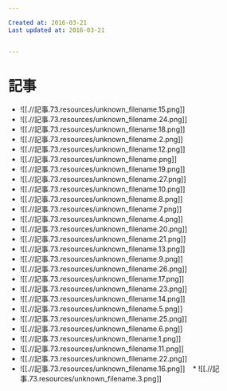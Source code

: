 ```yaml
---

Created at: 2016-03-21
Last updated at: 2016-03-21


---
```


# 記事


* ![[.//記事.73.resources/unknown_filename.15.png]]
* ![[.//記事.73.resources/unknown_filename.24.png]]
* ![[.//記事.73.resources/unknown_filename.18.png]]
* ![[.//記事.73.resources/unknown_filename.2.png]]
* ![[.//記事.73.resources/unknown_filename.12.png]]
* ![[.//記事.73.resources/unknown_filename.png]]
* ![[.//記事.73.resources/unknown_filename.19.png]]
* ![[.//記事.73.resources/unknown_filename.27.png]]
* ![[.//記事.73.resources/unknown_filename.10.png]]
* ![[.//記事.73.resources/unknown_filename.8.png]]
* ![[.//記事.73.resources/unknown_filename.7.png]]
* ![[.//記事.73.resources/unknown_filename.4.png]]
* ![[.//記事.73.resources/unknown_filename.20.png]]
* ![[.//記事.73.resources/unknown_filename.21.png]]
* ![[.//記事.73.resources/unknown_filename.13.png]]
* ![[.//記事.73.resources/unknown_filename.9.png]]
* ![[.//記事.73.resources/unknown_filename.26.png]]
* ![[.//記事.73.resources/unknown_filename.17.png]]
* ![[.//記事.73.resources/unknown_filename.23.png]]
* ![[.//記事.73.resources/unknown_filename.14.png]]
* ![[.//記事.73.resources/unknown_filename.5.png]]
* ![[.//記事.73.resources/unknown_filename.25.png]]
* ![[.//記事.73.resources/unknown_filename.6.png]]
* ![[.//記事.73.resources/unknown_filename.1.png]]
* ![[.//記事.73.resources/unknown_filename.11.png]]
* ![[.//記事.73.resources/unknown_filename.22.png]]
* ![[.//記事.73.resources/unknown_filename.16.png]]
   * ![[.//記事.73.resources/unknown_filename.3.png]]

